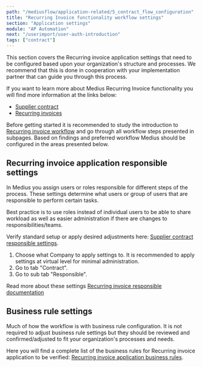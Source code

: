 ```yaml
---
path: "/mediusflow/application-related/5_contract_flow_configuration"
title: "Recurring Invoice functionality workflow settings"
section: "Application settings"
module: "AP Automation"
next: "/userimport/user-auth-introduction"
tags: ["contract"]
---
```

This section covers the Recurring invoice application settings that need to be configured based upon your organization's structure and processes. 
We recommend that this is done in cooperation with your implementation partner that can guide you through this process.

If you want to learn more about Medius Recurring Invoice functionality you will find more information at the links below:
* [Supplier contract](https://success.mediusflow.com/documentation/user_guide/supplier_contract/)
* [Recurring invoices](https://success.mediusflow.com/documentation/user_guide/contract_based_invoice/)

Before getting started it is recommended to study the introduction to [Recurring invoice workflow](https://success.mediusflow.com/documentation/administration_guide/applications/contract/workflow/) and go through all workflow steps presented in subpages. 
Based on findings and preferred workflow Medius should be configured in the areas presented below.

## Recurring invoice application responsible settings
In Medius you assign users or roles responsible for different steps of the process. 
These settings determine what users or group of users that are responsible to perform certain tasks.

Best practice is to use roles instead of individual users to be able to share workload as well as easier administration if 
there are changes to responsibilities/teams. 

Verify standard setup or apply desired adjustments here: [Supplier contract responsible settings](https://cloud.mediusflow.com/$TenantNameQA/#/Administration/Medius.Core.Entities.Company).

1. Choose what Company to apply settings to. It is recommended to apply settings at virtual level for minimal administration.
2. Go to tab "Contract".
3. Go to sub tab "Responsible".

Read more about these settings [Recurring invoice responsible documentation](https://success.mediusflow.com/documentation/administration_guide/administration_pages/company/contract_based/)

## Business rule settings
Much of how the workflow is with business rule configuration. It is not required to adjust business rule settings but they should be reviewed and confirmed/adjusted to fit your organization's processes and needs. 

Here you will find a complete list of the business rules for Recurring invoice application to be verified: [Recurring invoice application business rules](https://success.mediusflow.com/documentation/administration_guide/perspectives_and_business_rules/#expense-invoice).




